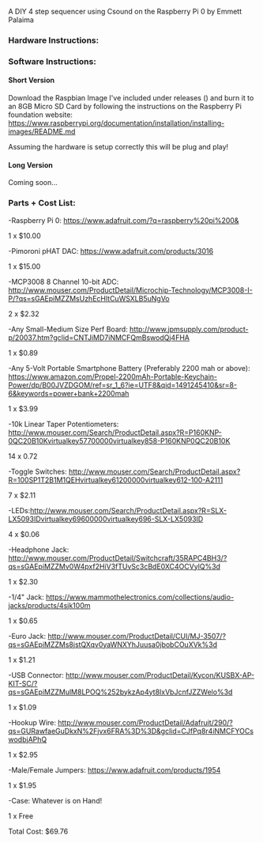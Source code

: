 
A DIY 4 step sequencer using Csound on the Raspberry Pi 0 by Emmett Palaima

<h3>Hardware Instructions:</h3>

<h3>Software Instructions:</h3>
<h4>Short Version</h4>

Download the Raspbian Image I've included under releases () and burn it to an 8GB Micro SD Card by following the instructions on the Raspberry Pi foundation website: https://www.raspberrypi.org/documentation/installation/installing-images/README.md

Assuming the hardware is setup correctly this will be plug and play!

<h4>Long Version</h4>

Coming soon...

<h3>Parts + Cost List:</h3>

-Raspberry Pi 0: https://www.adafruit.com/?q=raspberry%20pi%200&

1 x $10.00

-Pimoroni pHAT DAC: https://www.adafruit.com/products/3016

1 x $15.00

-MCP3008 8 Channel 10-bit ADC: http://www.mouser.com/ProductDetail/Microchip-Technology/MCP3008-I-P/?qs=sGAEpiMZZMsUzhEcHltCuWSXLB5uNgVo

2 x $2.32

-Any Small-Medium Size Perf Board: http://www.jpmsupply.com/product-p/20037.htm?gclid=CNTJiMD7iNMCFQmBswodQj4FHA

1 x $0.89

-Any 5-Volt Portable Smartphone Battery (Preferably 2200 mah or above): https://www.amazon.com/Propel-2200mAh-Portable-Keychain-Power/dp/B00JVZDGOM/ref=sr_1_6?ie=UTF8&qid=1491245410&sr=8-6&keywords=power+bank+2200mah

1 x $3.99

-10k Linear Taper Potentiometers: http://www.mouser.com/Search/ProductDetail.aspx?R=P160KNP-0QC20B10Kvirtualkey57700000virtualkey858-P160KNP0QC20B10K

14 x 0.72

-Toggle Switches: http://www.mouser.com/Search/ProductDetail.aspx?R=100SP1T2B1M1QEHvirtualkey61200000virtualkey612-100-A2111

7 x $2.11

-LEDs:http://www.mouser.com/Search/ProductDetail.aspx?R=SLX-LX5093IDvirtualkey69600000virtualkey696-SLX-LX5093ID

4 x $0.06

-Headphone Jack: http://www.mouser.com/ProductDetail/Switchcraft/35RAPC4BH3/?qs=sGAEpiMZZMv0W4pxf2HiV3fTUvSc3cBdE0XC4OCVylQ%3d

1 x $2.30

-1/4" Jack: https://www.mammothelectronics.com/collections/audio-jacks/products/4sjk100m

1 x $0.65

-Euro Jack: http://www.mouser.com/ProductDetail/CUI/MJ-3507/?qs=sGAEpiMZZMs8jstQXqv0yaWNXYhJuusa0jbobCOuXVk%3d

1 x $1.21

-USB Connector: http://www.mouser.com/ProductDetail/Kycon/KUSBX-AP-KIT-SC/?qs=sGAEpiMZZMulM8LPOQ%252bykzAp4yt8IxVbJcnfJZZWelo%3d

1 x $1.09

-Hookup Wire: http://www.mouser.com/ProductDetail/Adafruit/290/?qs=GURawfaeGuDkxN%2Fjvx6FRA%3D%3D&gclid=CJfPq8r4iNMCFYOCswodbjAPhQ

1 x $2.95

-Male/Female Jumpers: https://www.adafruit.com/products/1954

1 x $1.95

-Case: Whatever is on Hand!

1 x Free

Total Cost: $69.76

